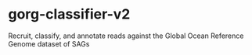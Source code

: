 # gorg-classifier-v2
Recruit, classify, and annotate reads against the Global Ocean Reference Genome dataset of SAGs

